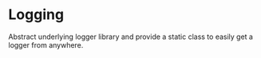 ﻿# Logging

Abstract underlying logger library and provide a static class to easily get
a logger from anywhere.
